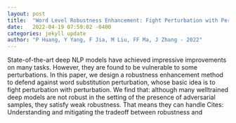 ```yaml
---
layout: post
title:  "Word Level Robustness Enhancement: Fight Perturbation with Perturbation"
date:   2022-04-19 07:59:02 -0400
categories: jekyll update
author: "P Huang, Y Yang, F Jia, M Liu, FF Ma, J Zhang - 2022"
---
```

State-of-the-art deep NLP models have achieved impressive improvements on many tasks. However, they are found to be vulnerable to some perturbations. In this paper, we design a robustness enhancement method to defend against word substitution perturbation, whose basic idea is to fight perturbation with perturbation. We find that: although many welltrained deep models are not robust in the setting of the presence of adversarial samples, they satisfy weak robustness. That means they can handle Cites: Understanding and mitigating the tradeoff between robustness and